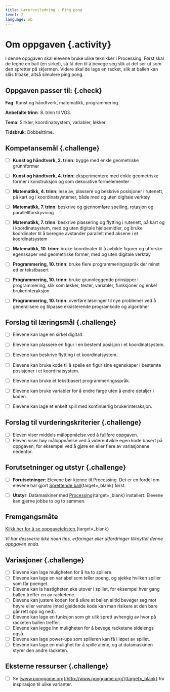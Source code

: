 ```yaml
---
title: Lærerveiledning - Ping pong
level: 2
language: nb
---
```


# Om oppgaven {.activity}
I denne oppgaven skal elevene bruke ulike teknikker i Processing. Først skal de tegne en ball (en sirkel), så få den til å bevege seg slik at det ser ut som den spretter på skjermen. Videre skal de lage en racket, slik at ballen kan slås tilbake, altså simulere ping pong.

## Oppgaven passer til: {.check}
 __Fag__: Kunst og håndtverk, matematikk, programmering.

__Anbefalte trinn__: 8. trinn til VG3.

__Tema__: Sirkler, koordinatsystem, variabler, løkker.

__Tidsbruk__: Dobbelttime.

## Kompetansemål {.challenge}
- [ ]  __Kunst og håndtverk, 2. trinn__: bygge med enkle geometriske grunnformer
- [ ]  __Kunst og håndtverk, 4. trinn__: eksperimentere med enkle geometriske former i konstruksjon og som dekorative formelementer
- [ ]  __Matematikk, 4. trinn__: lese av, plassere og beskrive posisjoner i rutenett, på kart og i koordinatsystemer, både med og uten digitale verktøy
- [ ]  __Matematikk, 7. trinn__: beskrive og gjennomføre speiling, rotasjon og parallellforskyvning
- [ ]  __Matematikk, 7. trinn__: beskrive plassering og flytting i rutenett, på kart og i koordinatsystem, med og uten digitale hjelpemidler, og bruke koordinater til å beregne avstander parallelt med aksene i et koordinatsystem
- [ ]  __Matematikk, 10. trinn__: bruke koordinater til å avbilde figurer og utforske egenskaper ved geometriske former, med og uten digitale verktøy
- [ ]  __Programmering, 10. trinn__: bruke flere programmeringsspråk der minst ett er tekstbasert
- [ ]  __Programmering, 10. trinn__: bruke grunnleggende prinsipper i programmering, slik som løkker, tester, variabler, funksjoner og enkel brukerinteraksjon
- [ ]  __Programmering, 10. trinn__: overføre løsninger til nye problemer ved å generalisere og tilpasse eksisterende programkode og algoritmer


## Forslag til læringsmål {.challenge}

- [ ]  Elevene kan lage en sirkel digitalt.
- [ ]  Elevene kan plassere en figur i en bestemt posisjon i et koordinatsystem.
- [ ]  Elevene kan beskrive flytting i et koordinatsystem.
- [ ]  Elevene kan bruke kode til å speile en figur sine egenskaper i bestemte posisjoner i et koordinatsystem.
- [ ]  Elevene kan bruke et tekstbasert programmeringsspråk.
- [ ]  Elevene kan bruke variabler for å endre farge uten å endre detaljer i koden.
- [ ]  Elevene kan lage et enkelt spill med kontinuerlig brukerinteraksjon.


## Forslag til vurderingskriterier {.challenge}
- [ ] Eleven viser middels måloppnåelse ved å fullføre oppgaven.
- [ ] Eleven viser høy måloppnåelse ved å videreutvikle egen kode basert på oppgaven, for eksempel ved å gjøre en eller flere av variasjonene nedenfor.

## Forutsetninger og utstyr {.challenge}
- [ ]  __Forutsetninger__: Elevene bør kjenne til Processing. Det er en fordel om elevene har gjort [Sprettende ball](../sprettende_ball/sprettende_ball.html){target=_blank} først.

- [ ]  __Utstyr__: Datamaskiner med [Processing](https://www.processing.org/download/){target=_blank} installert. Elevene kan gjerne jobbe to og to sammen.

## Fremgangsmåte
[Klikk her for å se oppgaveteksten.](../pingpong/pingpong.html){target=_blank}

_Vi har dessverre ikke noen tips, erfaringer eller utfordringer tilknyttet denne oppgaven enda._

## Variasjoner {.challenge}
- [ ] Elevene kan lage muligheten for å ha to spillere.
- [ ] Elevene kan lage en variabel som teller poeng, og sjekke hvilken spiller som får poenget.
- [ ] Elevene kan la hastigheten øke utover i spillet, for eksempel hver gang ballen treffer en av racketene.
- [ ] Elevene kan justere koden for å sikre at ballen alltid beveger seg mot høyre eller venstre (med gjeldende kode kan man risikere at den bare går rett opp og ned).
- [ ] Elevene kan lage en funksjon som gir ulik sprett avhengig av hvor på racketen ballen treffer.
- [ ] Elevene kan legge inn muligheten for å bevege racketene sidelengs også.
- [ ] Elevene kan lage power-ups som spilleren kan få i løpet av spillet.
- [ ] Elevene kan lage en mulighet for å spille alene, og at datamaskinen styrer den andre racketen.

## Eksterne ressurser {.challenge}
- [ ] Se [www.ponggame.org](http://www.ponggame.org/){target=_blank} for inspirasjon til ulike varianter.
